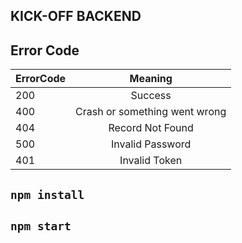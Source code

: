 KICK-OFF BACKEND
---
## Error Code 

| ErrorCode   |  Meaning| 
|----------|:-------------:|
|  200 | Success |
|  400 | Crash or something went wrong |
|  404 |  Record Not Found |
|  500 |  Invalid Password |
|  401 |  Invalid Token |

## `npm install` 
## `npm start` 